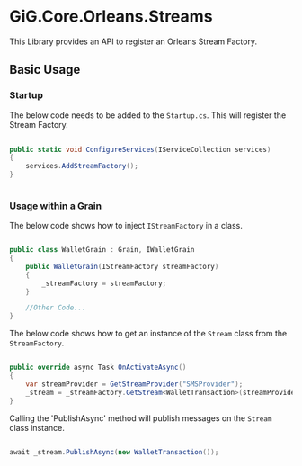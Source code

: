 # GiG.Core.Orleans.Streams

This Library provides an API to register an Orleans Stream Factory.

## Basic Usage

### Startup

The below code needs to be added to the `Startup.cs`. This will register the Stream Factory.

```csharp
		
public static void ConfigureServices(IServiceCollection services)
{
    services.AddStreamFactory();
}
              
```

### Usage within a Grain

The below code shows how to inject `IStreamFactory` in a class.

```csharp

public class WalletGrain : Grain, IWalletGrain
{
    public WalletGrain(IStreamFactory streamFactory)
    {
        _streamFactory = streamFactory;
    }

    //Other Code...
}

```

The below code shows how to get an instance of the `Stream` class from the `StreamFactory`.

```csharp

public override async Task OnActivateAsync()
{
    var streamProvider = GetStreamProvider("SMSProvider");
    _stream = _streamFactory.GetStream<WalletTransaction>(streamProvider, this.GetPrimaryKey(), "WalletTransactions");
}           

```
 
Calling the 'PublishAsync' method will publish messages on the `Stream` class instance.

```csharp

await _stream.PublishAsync(new WalletTransaction());

```